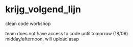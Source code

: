 # krijg_volgend_lijn
clean code workshop

team does not have access to code until tomorrow (18/06) midday/afternoon, will upload asap
